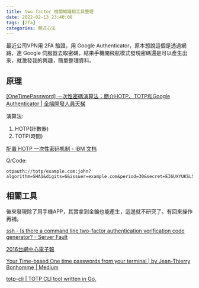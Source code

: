 ```yaml
---
title: two factor 相關知識和工具整理
date: 2022-02-13 23:40:08
tags: [2fa]
categories: 程式心法
---
```


最近公司VPN用 2FA 驗證，用 Google Authenticator，原本想說這個是透過網路，連 Google 伺服器去取密碼，結果手機開飛航模式發現密碼還是可以產生出來，就激發我的興趣，簡單整理資料。

<!--more-->

## 原理

[[OneTimePassword] 一次性密碼演算法：簡介HOTP、TOTP和Google Authenticator | 全端開發人員天梯](https://fullstackladder.dev/blog/2017/09/07/one-time-pass-introduce-with-hotp-totp-google-authenticator/)

演算法:
1. HOTP(計數器)
2. TOTP(時間)

[配置 HOTP 一次性密码机制 - IBM 文档](https://www.ibm.com/docs/zh/sva/9.0.4?topic=authentication-configuring-hotp-one-time-password-mechanism)

QrCode: 
```
otpauth://totp/example.com:john?algorithm=SHA1&digits=6&issuer=example.com&period=30&secret=EI6UXYUKSLSMKVQTTRS474MHUTFV4UPTANXYOZV3IME7K7GQ3UDA
```

## 相關工具

後來發現除了用手機APP，其實拿到金鑰也能產生，這邊就不研究了。有回來操作再補。

[ssh - Is there a command line two-factor authentication verification code generator? - Server Fault](https://serverfault.com/questions/519956/is-there-a-command-line-two-factor-authentication-verification-code-generator)

[2016台網中心電子報](http://www.myhome.net.tw/2016_01/p24.htm)

[Your Time-based One time passwords from your terminal | by Jean-Thierry Bonhomme | Medium](https://medium.com/@jtbonhomme/your-time-based-one-time-passwords-from-your-terminal-e9955fbc9b65)

[totp-cli | TOTP CLI tool written in Go.](https://yitsushi.github.io/totp-cli/)